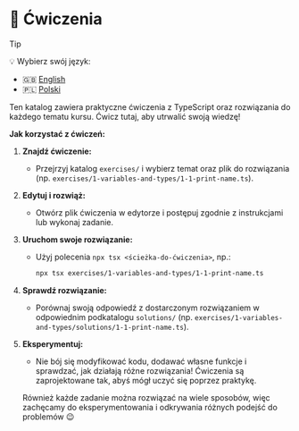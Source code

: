 # 📝 Ćwiczenia

> [!TIP]
> 💡 Wybierz swój język:
>
> - 🇬🇧 [English](./exercises/README.md)
> - 🇵🇱 [Polski](./exercises/README.pl.md)

Ten katalog zawiera praktyczne ćwiczenia z TypeScript oraz rozwiązania do każdego tematu kursu. Ćwicz tutaj, aby utrwalić swoją wiedzę!

**Jak korzystać z ćwiczeń:**

1. **Znajdź ćwiczenie:**
    - Przejrzyj katalog `exercises/` i wybierz temat oraz plik do rozwiązania (np. `exercises/1-variables-and-types/1-1-print-name.ts`).
2. **Edytuj i rozwiąż:**
    - Otwórz plik ćwiczenia w edytorze i postępuj zgodnie z instrukcjami lub wykonaj zadanie.
3. **Uruchom swoje rozwiązanie:**
    - Użyj polecenia `npx tsx <ścieżka-do-ćwiczenia>`, np.:
        ```bash
        npx tsx exercises/1-variables-and-types/1-1-print-name.ts
        ```
4. **Sprawdź rozwiązanie:**
    - Porównaj swoją odpowiedź z dostarczonym rozwiązaniem w odpowiednim podkatalogu `solutions/` (np. `exercises/1-variables-and-types/solutions/1-1-print-name.ts`).

5. **Eksperymentuj:**
    - Nie bój się modyfikować kodu, dodawać własne funkcje i sprawdzać, jak działają różne rozwiązania! Ćwiczenia są zaprojektowane tak, abyś mógł uczyć się poprzez praktykę.

    Również każde zadanie można rozwiązać na wiele sposobów, więc zachęcamy do eksperymentowania i odkrywania różnych podejść do problemów 😉
